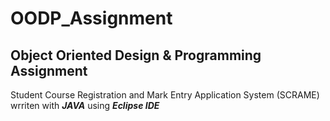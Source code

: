 # OODP_Assignment

## Object Oriented Design & Programming Assignment

Student Course Registration and Mark Entry Application System (SCRAME) wrriten with _**JAVA**_ using _**Eclipse IDE**_

